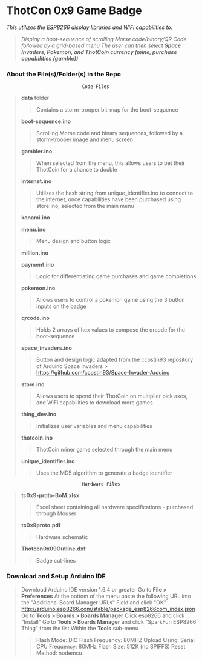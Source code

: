 ﻿# ThotCon 0x9 Game Badge 
*This utilizes the ESP8266 display libraries and WiFi capabilities to:*
>*Display a boot-sequence of scrolling Morse code/binary/QR Code followed by a grid-based menu*
>*The user can then select **Space Invaders,  Pokemon, and ThotCoin currency (mine, purchase capabilities (gamble))***
### About the File(s)/Folder(s) in the Repo
								Code Files
>**data** folder
> >Contains a storm-trooper bit-map for the boot-sequence
>
>**boot-sequence.ino**
> >Scrolling Morse code and binary sequences, followed by a storm-trooper image and menu screen
>
>**gambler.ino**
>>When selected from the menu, this allows users to bet their ThotCoin for a chance to double
>
>
>**internet.ino**
>>Utilizes the hash string from unique_identifier.ino to connect to the internet, once capabilities have been purchased using store.ino, selected from the main menu
> 
>**konami.ino**
> >
> 
>**menu.ino**
> > Menu design and button logic
>  
>**million.ino**
> >
>
>**payment.ino**
> >Logic for differentiating game purchases and game completions
>
>**pokemon.ino**
> >Allows users to control a pokemon game using the 3 button inputs on the badge
>  
>**qrcode.ino**
> > Holds 2 arrays of hex values to compose the qrcode for the boot-sequence
>  
>**space_invaders.ino**
> >Button and design logic adapted from the ccostin93 repository of Arduino Space Invaders
	> https://github.com/ccostin93/Space-Invader-Arduino
>  
>**store.ino**
> >Allows users to spend their ThotCoin on multiplier pick axes, and WiFi capabilities to download more games
>  
>**thing_dev.ino**
> >Initializes user variables and menu capabilities
>  
>**thotcoin.ino**
> >ThotCoin miner game selected through the main menu
>  
>**unique_identifier.ino**
> >Uses the MD5 algorithm to generate a badge identifier
								
								Hardware Files
>**tc0x9-proto-BoM.xlsx**
> >Excel sheet containing all hardware specifications - purchased through Mouser
> 
> **tc0x9proto.pdf**
> >Hardware schematic 
>
>
>**Thotcon0x09Outline.dxf**
>>Badge cut-lines 

### Download and Setup Arduino IDE
> Download Arduino IDE version 1.6.4 or greater
> Go to **File > Preferences**
> At the bottom of the menu paste the following URL into the "Additional Board Manager URLs" Field and click "OK" http://arduino.esp8266.com/stable/package_esp8266com_index.json
> Go to **Tools > Boards > Boards Manager**
> Click esp8266 and click "Install"
> Go to **Tools > Boards Manager** and click "SparkFun ESP8266 Thing" from the list
> Within the **Tools** sub-menu 
> >Flash Mode: DIO
> >Flash Frequency: 80MHZ
> >Upload Using: Serial
> >CPU Frequency: 80MHz
> >Flash Size: 512K (no SPIFFS)
> >Reset Method: nodemcu
